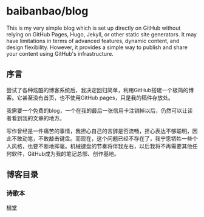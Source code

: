# baibanbao/blog
This is my very simple blog which is set up directly on GitHub without relying on GitHub Pages, Hugo, Jekyll, or other static site generators. It may have limitations in terms of advanced features, dynamic content, and design flexibility. However, it provides a simple way to publish and share your content using GitHub's infrastructure.

## 序言

尝试了各种炫酷的博客系统后，我决定回归简单，利用GitHub搭建一个极简的博客。它甚至没有首页，也不使用GitHub pages，只是我的稿件存放处。

我需要一个免费的blog，一个在我的最后一张信用卡注销掉以后，仍然可以让读者看到我的文章的地方。

写作曾经是一件痛苦的事情，我担心自己的言辞是否流畅，担心表达不够聪明，因此不敢动笔，不敢敲击键盘。而现在，这个问题已经不存在了，我宁愿牺牲一些个人风格，也要不断地挥毫。机械键盘的节奏将伴我左右，以后我将不再需要其他任何软件，GitHub成为我的笔记总部、创作基地。

## 博客目录

### 诗歌本

[植堂](main/content/prayer-book-001.md)
